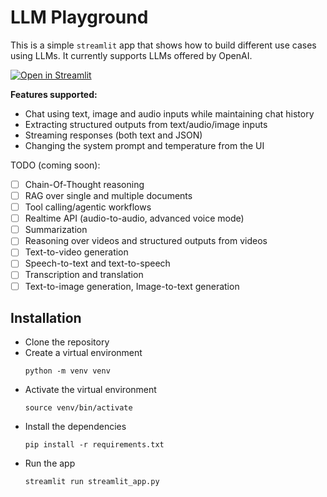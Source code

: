 # LLM Playground

This is a simple `streamlit` app that shows how to build different use cases using LLMs. It currently supports LLMs offered by OpenAI.

[![Open in Streamlit](https://static.streamlit.io/badges/streamlit_badge_black_white.svg)](https://the-llm-playground.streamlit.app/)

**Features supported:**
- Chat using text, image and audio inputs while maintaining chat history
- Extracting structured outputs from text/audio/image inputs
- Streaming responses (both text and JSON)
- Changing the system prompt and temperature from the UI

TODO (coming soon):
- [ ] Chain-Of-Thought reasoning
- [ ] RAG over single and multiple documents
- [ ] Tool calling/agentic workflows
- [ ] Realtime API (audio-to-audio, advanced voice mode)
- [ ] Summarization
- [ ] Reasoning over videos and structured outputs from videos
- [ ] Text-to-video generation
- [ ] Speech-to-text and text-to-speech
- [ ] Transcription and translation
- [ ] Text-to-image generation, Image-to-text generation

## Installation
- Clone the repository
- Create a virtual environment
  ```
  python -m venv venv
  ```
- Activate the virtual environment
  ```
  source venv/bin/activate
  ```
- Install the dependencies
  ```
  pip install -r requirements.txt
  ```
- Run the app
  ```
  streamlit run streamlit_app.py
  ```
